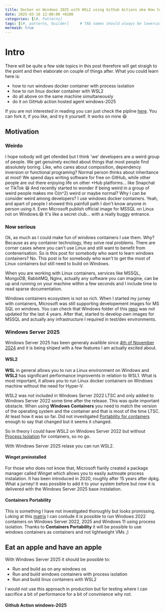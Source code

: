 ```yaml
---
title: Docker on Windows 2025 with WSL2 using Github Actions aka How to eat an apple and have an apple.
date: 2025-03-16 12:00:00 +0100
categories: [C#, Patterns]
tags: [C#, patterns, builder]     # TAG names should always be lowercase
mermaid: true
---
```


# Intro
There will be quite a few side topics in this post therefore will get straigh to the point and then elaborate on couple of things after. What you could learn here is:
* how to run windows docker container with process isolation
* how to run linux docker container with WSL2
* do all above on the same machine simultaneously
* do it on GitHub action hosted agent windows-2025

If you are not interested in reading you can just check the pipline [here](https://github.com/dawidwozny/ms-hosted-windows-2025). You can fork it, if you like, and try it yourself. It works on mine 😆

## Motivation
### Weirdo
I hope nobody will get ofended but I think 'we' developers are a weird group of people. We get genuinely excited about things that most people find absolutely boring. Like, who cares about  composition, dependency inversion or functional programing? Normal person thinks about inheritance at most! We spend days writing software for free on GitHub, while other people are out there enjoying life on other *Hub platforms... like Snapchat or TikTok 😆 And recently started to wonder if being weird in a group of weird people makes me O(n^2) weird or maybe normal? Why I can be consider weird among developers? I use windows docker containers. Yeah, and apart of people I showed this painfull path I don't know anyone in person using it. Even Microsoft publish official image for MSSQL on Linux not on Windows.😆 It's like a secret club… with a really buggy entrance.

### Now serious
Ok, as much as I could make fun of windows containers I use them. Why? Because as any container technology, they solve real problems. There are corner cases where you can't use Linux and still want to benefit from contenerisation. So is this post for somebody who want to learn windows containers? No. This post is for somebody who wan't to get the most of Linux containers but still need to build on Windows.

When you are working with Linux containers, services like MSSQL, MongoDB, RabbitMQ, Nginx, actually any software you can imagine, can be up and running on your machine within a few seconds and I include time to read sparse documentation.

Windows containers ecosystem is not so rich. When I started my jurney with containers, Microsoft was still supporting developement images for MS SQL on windows. You can check that Windows folder of this [repo](https://github.com/microsoft/mssql-docker) was not updated for the last 4 years. After that, started to develop own images for MSSQL and actually any infrastructure I required in test/dev environments. 


### Windows Server 2025
Windows Server 2025 has been generaly availible since [4th of November 2024](https://www.microsoft.com/en-us/windows-server/blog/2024/11/04/windows-server-2025-now-generally-available-with-advanced-security-improved-performance-and-cloud-agility/) and it is being shiped with a few features I am actually excited about.

#### WSL2
**WSL** in general allows you to run a Linux environment on Windows and **WSL2** has significant performance improvemts in relation to WSL1. What is most important, it allows you to run Linux docker containers on Windows machine without the need for Hyper-V.

WSL2 was not included in Windows Server 2022 LTSC and only added to Windows Server 2022 some time after the release. This was quite important obstacle. When  using **Windows Containers** you need to match the version of the operating system and the container and that is most of the time LTSC. At least how it was so far. Did not investigated [Portability for containers](https://learn.microsoft.com/en-us/virtualization/windowscontainers/deploy-containers/portability) enough to say that changed but it seems it changed.

So in theory I could have WSL2 on Windows Server 2022 but without [Process Isolation](https://learn.microsoft.com/en-us/virtualization/windowscontainers/manage-containers/hyperv-container) for containers, so no go. 

With Windows Server 2025 relase you can run WSL2. 

#### Winget preinstalled
For those who does not know that, Microsoft fianlly created a package manager called Winget which allows you to easily autmoate process instalation. It has been introduced in 2020, roughly after 15 years after dpkg. What a jurney! It was possible to add it to your system before but now it is delivered with the Windows Server 2025 base instalation. 

#### Containers Portability
This is something I have not investigated thoroughly but looks promissing. Loking at this [matrix](https://learn.microsoft.com/en-us/virtualization/windowscontainers/deploy-containers/version-compatibility?tabs=windows-server-2025%2Cwindows-11) I can conlude it is possible to run Windows 2022 containers on  Windows Server 2022, 2025 and Windows 11 using process isolation. Thanks to **Containers Portability** it will be possible to use windows containers as containers and not lightweight VMs ;)

## Eat an apple and have an apple
With Windows Server 2025 it should be possible to:
- Run and build as on any windows os
- Run and build windows containers with process isolation
- Run and build linux containers with WSL2

I would not use this approach in production but for testing where I can sacrifice a bit of performance for a bit of convinience why not.

#### Github Action windows-2025

